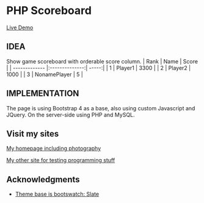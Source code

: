 PHP Scoreboard
==============

[Live Demo](https://softa.site/scoreboard_php "Demo")


IDEA
----

Show game scoreboard with orderable score column.
| Rank          | Name           | Score  |
| ------------- |:--------------:| -----:|
| 1             | Player1 | 3300 |
| 2             | Player2        |   1000 |
| 3             | NonamePlayer   |    5 |




IMPLEMENTATION
--------------
The page is using Bootstrap 4 as a base, also using custom Javascript and JQuery. On the server-side using PHP and MySQL.




Visit my sites
--------------

[My homepage including photography](https://www.harriahola.com "Harri Ahola")

[My other site for testing programming stuff](https://softa.site "Softa.site")


Acknowledgments
---------------

- [Theme base is bootswatch: Slate](https://bootswatch.com/ "Bootswatch")


